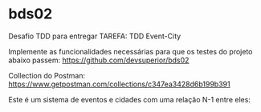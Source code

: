 # bds02

Desafio TDD para entregar
TAREFA: TDD Event-City

Implemente as funcionalidades necessárias para que os testes do projeto abaixo passem:
https://github.com/devsuperior/bds02

Collection do Postman:
https://www.getpostman.com/collections/c347ea3428d6b199b391

Este é um sistema de eventos e cidades com uma relação N-1 entre eles:

<div align="center">
<img src="https://github.com/Cunharodrigues/Desafiobootcamp_1/issues/1#issue-1053624902 />
</div>

Mínimo para aprovação: 4/6
